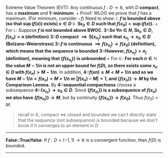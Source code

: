 Extreme Value Theorem (EVT):
Any continuous $f:D \rightarrow \mathbb{R}$, with $D$ **compact**, has a **maximum** and **1::minimum**.
+
Proof: 
WLOG we prove that $f$ has a maximum. (For minimum, consider $-f$) 
Need to show:
i. **$f$ is bounded above (so that $\sup(f(x))$ exists) $x \in D$**
ii. **$\exists x_0 \in D$ such that $f(x_0) = \sup(f(x))$.**
+
For i.: 
Suppose **$f$ is not bounded above BWOC**.
**3::So $\forall n\in N,\exists x_{n}\in D,f(x_{n})>n$ (definition)**
**3::$D$ compact $\implies \exists \{x_{n_j}\}$ such that $x_{n_j} \rightarrow x_0 \in D$ (Bolzano-Weierstrass)**
**3::$f$ is continuous $\implies f(x_{n_j}) \rightarrow f(x_0)$ (definition), which means that the sequence is bounded**
**3::However, $f(x_{n_j})>n_j$ (definition), meaning that $\{f(x_{n_j})\}$ is unbounded**
+
For ii.: 
**For each $n ∈ \mathbb{N}$ the value $M − 1/n$ is not an upper bound for $f(D)$, so there exists some $x_n ∈ D$ with $f(x_n) > M − 1/n$.**
In addition, **4::$f(xn) ≤ M < M + 1/n$ and so we have $M − 1/n < f(x_n) < M + 1/n$ or $|f(x_n) − M| < 1$, and $\{f(x_n)\} \rightarrow M$ by the Comparison Lemma.**
By **4::sequential compactness** choose a subsequence **4::$\{x_{n_i}\} \rightarrow x_0 ∈ D$**. 
Since **$\{f(x_{n_i})\}$ is a subsequence of ${f(x_n)}$ we also have $\{f(x_{n_i})\} \rightarrow M$**, but by continuity **$\{f(x_{n_i})\} \rightarrow f(x_0)$**.
Thus $f(x_0) = M$.
> recall in $\mathbb{R}$, compact $\iff$ closed and bounded
> we can't directly state that the sequence (not subsequence) is bounded because we don't know if it converges to an element in $D$

***

**False::True/false**: If $f:D=(-1,1)\to\mathbb{R}$ is a convergent function, then $f(D)$ is bounded.

***
